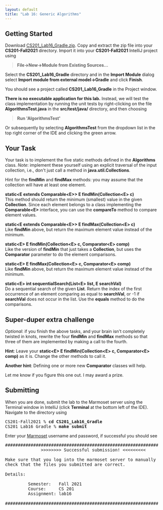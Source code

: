 ```yaml
---
layout: default
title: "Lab 16: Generic Algorithms"
---
```


## Getting Started

Download [CS201\_Lab16\_Gradle.zip](CS201_Lab16_Gradle.zip). Copy and extract the zip file into your **CS201-Fall2021** directory. Import it into your **CS201-Fall2021** IntelliJ project using

> **File&rarr;New&rarr;Module from Existing Sources...**

Select the **CS201\_Lab16\_Gradle** directory and in the **Import Module** dialog select **Import module from external model&rarr;Gradle** and click **Finish**.

You should see a project called **CS201\_Lab16\_Gradle** in the Project window.

**There is no executable application for this lab.** Instead, we will test the class implementation by running the unit tests by right-clicking on the file **AlgorithmsTest.java** in the **src/test/java/** directory, and then choosing

> **Run 'AlgorithmsTest'**

Or subsequently by selecting **AlgorithmsTest** from the dropdown list in the top right corner of the IDE and clicking the green arrow.

## Your Task

Your task is to implement the five static methods defined in the **Algorithms** class.  *Note*: implement these yourself using an explicit traversal of the input collection, i.e., don't just call a method in **java.util.Collections**.

Hint for the **findMin** and **findMax** methods: you may assume that the collection will have at least one element.

**static&lt;E extends Comparable&lt;E&gt;&gt; E findMin(Collection&lt;E&gt; c)**  
This method should return the minimum (smallest) value in the given **Collection**. Since each element belongs to a class implementing the **Comparable&lt;E&gt;** interface, you can use the **compareTo** method to compare element values.

**static&lt;E extends Comparable&lt;E&gt;&gt; E findMax(Collection&lt;E&gt; c)**  
Like **findMin** above, but return the maximum element value instead of the minimum.

**static&lt;E&gt; E findMin(Collection&lt;E&gt; c, Comparator&lt;E&gt; comp)**  
Like the version of **findMin** that just takes a **Collection**, but uses the **Comparator** parameter to do the element comparisons.

**static&lt;E&gt; E findMax(Collection&lt;E&gt; c, Comparator&lt;E&gt; comp)**  
Like **findMin** above, but return the maximum element value instead of the minimum.

**static&lt;E&gt; int sequentialSearch(List&lt;E&gt; list, E searchVal)**  
Do a sequential search of the given **List**. Return the index of the first occurrence of an element comparing as equal to **searchVal**, or -1 if **searchVal** does not occur in the list. Use the **equals** method to do the comparisons.

## Super-duper extra challenge

*Optional*: if you finish the above tasks, and your brain isn't completely twisted in knots, rewrite the four **findMin** and **findMax** methods so that three of them are implemented by making a call to the fourth.

**Hint**: Leave your **static&lt;E&gt; E findMin(Collection&lt;E&gt; c, Comparator&lt;E&gt; comp)** as it is. Change the other methods to call it.

**Another hint**: Defining one or more new **Comparator** classes will help.

Let me know if you figure this one out. I may award a prize.

## Submitting

When you are done, submit the lab to the Marmoset server using the Terminal window in IntelliJ (click **Terminal** at the bottom left of the IDE). Navigate to the directory using

<pre>
CS201-Fall2021 % <b>cd CS201_Lab16_Gradle</b>
CS201_Lab16_Gradle % <b>make submit</b>
</pre>

Enter your [Marmoset](https://cs.ycp.edu/marmoset) username and password, if successful you should see

<pre>
######################################################################
              >>>>>>>> Successful submission! <<<<<<<<<

Make sure that you log into the marmoset server to manually
check that the files you submitted are correct.

Details:

         Semester:   Fall 2021
         Course:     CS 201
         Assignment: lab16

######################################################################
</pre>
